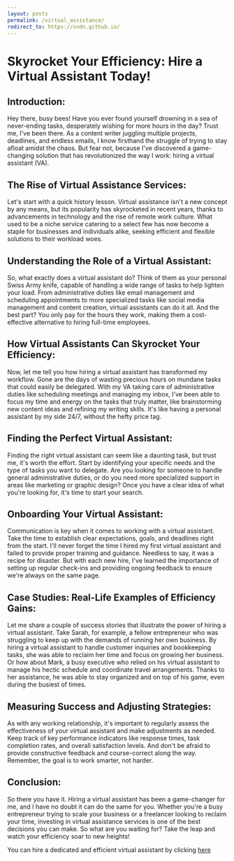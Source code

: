 ```yaml
---
layout: posts
permalink: /virtual_assistance/
redirect_to: https://sndn.github.io/
---
```


# Skyrocket Your Efficiency: Hire a Virtual Assistant Today!

## Introduction:
Hey there, busy bees! Have you ever found yourself drowning in a sea of never-ending tasks, desperately wishing for more hours in the day? Trust me, I've been there. As a content writer juggling multiple projects, deadlines, and endless emails, I know firsthand the struggle of trying to stay afloat amidst the chaos. But fear not, because I've discovered a game-changing solution that has revolutionized the way I work: hiring a virtual assistant (VA).

## The Rise of Virtual Assistance Services:
Let's start with a quick history lesson. Virtual assistance isn't a new concept by any means, but its popularity has skyrocketed in recent years, thanks to advancements in technology and the rise of remote work culture. What used to be a niche service catering to a select few has now become a staple for businesses and individuals alike, seeking efficient and flexible solutions to their workload woes.

## Understanding the Role of a Virtual Assistant:
So, what exactly does a virtual assistant do? Think of them as your personal Swiss Army knife, capable of handling a wide range of tasks to help lighten your load. From administrative duties like email management and scheduling appointments to more specialized tasks like social media management and content creation, virtual assistants can do it all. And the best part? You only pay for the hours they work, making them a cost-effective alternative to hiring full-time employees.

## How Virtual Assistants Can Skyrocket Your Efficiency:
Now, let me tell you how hiring a virtual assistant has transformed my workflow. Gone are the days of wasting precious hours on mundane tasks that could easily be delegated. With my VA taking care of administrative duties like scheduling meetings and managing my inbox, I've been able to focus my time and energy on the tasks that truly matter, like brainstorming new content ideas and refining my writing skills. It's like having a personal assistant by my side 24/7, without the hefty price tag.

## Finding the Perfect Virtual Assistant:
Finding the right virtual assistant can seem like a daunting task, but trust me, it's worth the effort. Start by identifying your specific needs and the type of tasks you want to delegate. Are you looking for someone to handle general administrative duties, or do you need more specialized support in areas like marketing or graphic design? Once you have a clear idea of what you're looking for, it's time to start your search.

## Onboarding Your Virtual Assistant:
Communication is key when it comes to working with a virtual assistant. Take the time to establish clear expectations, goals, and deadlines right from the start. I'll never forget the time I hired my first virtual assistant and failed to provide proper training and guidance. Needless to say, it was a recipe for disaster. But with each new hire, I've learned the importance of setting up regular check-ins and providing ongoing feedback to ensure we're always on the same page.

## Case Studies: Real-Life Examples of Efficiency Gains:
Let me share a couple of success stories that illustrate the power of hiring a virtual assistant. Take Sarah, for example, a fellow entrepreneur who was struggling to keep up with the demands of running her own business. By hiring a virtual assistant to handle customer inquiries and bookkeeping tasks, she was able to reclaim her time and focus on growing her business. Or how about Mark, a busy executive who relied on his virtual assistant to manage his hectic schedule and coordinate travel arrangements. Thanks to her assistance, he was able to stay organized and on top of his game, even during the busiest of times.

## Measuring Success and Adjusting Strategies:
As with any working relationship, it's important to regularly assess the effectiveness of your virtual assistant and make adjustments as needed. Keep track of key performance indicators like response times, task completion rates, and overall satisfaction levels. And don't be afraid to provide constructive feedback and course-correct along the way. Remember, the goal is to work smarter, not harder.

## Conclusion:
So there you have it. Hiring a virtual assistant has been a game-changer for me, and I have no doubt it can do the same for you. Whether you're a busy entrepreneur trying to scale your business or a freelancer looking to reclaim your time, investing in virtual assistance services is one of the best decisions you can make. So what are you waiting for? Take the leap and watch your efficiency soar to new heights!


You can hire a dedicated and efficient virtual assistant by clicking [here](https://www.fiverr.com/dsouravs/be-your-virtual-assistant-for-all-administrative-needs) 
